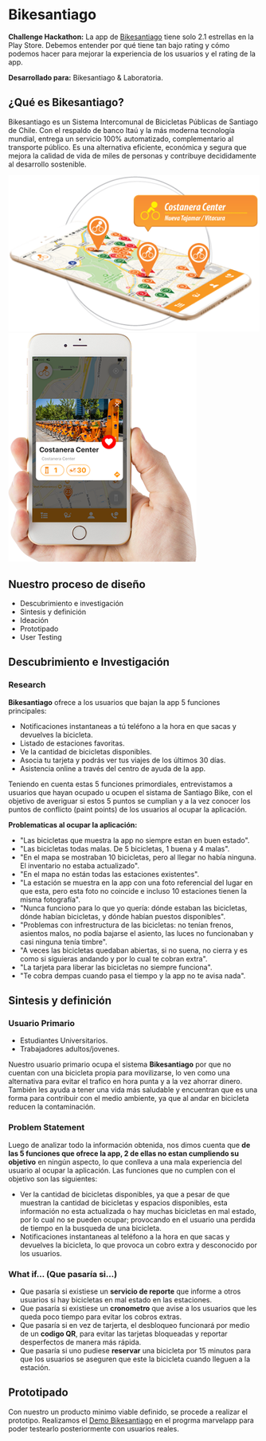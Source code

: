 # Bikesantiago
**Challenge Hackathon:** La app de [Bikesantiago](https://play.google.com/store/apps/details?id=com.bikesantiagoapp) tiene solo 2.1 estrellas en la Play Store. Debemos entender por qué tiene tan bajo rating y cómo podemos hacer para mejorar la experiencia de los usuarios y el rating de la app.

**Desarrollado para:** Bikesantiago & Laboratoria.


## ¿Qué es Bikesantiago?
Bikesantiago es un Sistema Intercomunal de Bicicletas Públicas de Santiago de Chile. Con el respaldo de banco Itaú y la más moderna tecnología mundial, entrega un servicio 100% automatizado, complementario al transporte público. Es una alternativa eficiente, económica y segura que mejora la calidad de vida de miles de personas y contribuye decididamente al desarrollo sostenible.

![](/img/foto1.png) ![](/img/foto2.png)  



## Nuestro proceso de diseño
- Descubrimiento e investigación
- Sintesis y definición
- Ideación
- Prototipado
- User Testing



## Descubrimiento e Investigación

### Research

**Bikesantiago** ofrece a los usuarios que bajan la app 5 funciones principales:
- Notificaciones instantaneas a tú teléfono a la hora en que sacas y devuelves la bicicleta.
- Listado de estaciones favoritas.
- Ve la cantidad de bicicletas disponibles.
- Asocia tu tarjeta y podrás ver tus viajes de los últimos 30 días.
- Asistencia online a través del centro de ayuda de la app. 

Teniendo en cuenta estas 5 funciones primordiales, entrevistamos a usuarios que hayan ocupado u ocupen el sistama de Santiago Bike, con el objetivo de averiguar si estos 5 puntos se cumplian y a la vez conocer los puntos de conflicto (paint points) de los usuarios al ocupar la aplicación.

**Problematicas al ocupar la aplicación:**
- "Las bicicletas que muestra la app no siempre estan en buen estado".
- "Las bicicletas todas malas. De 5 bicicletas, 1 buena y 4 malas".
- "En el mapa se mostraban 10 bicicletas, pero al llegar no había ninguna. El inventario no estaba actualizado".
- "En el mapa no están todas las estaciones existentes".
- "La estación se muestra en la app con una foto referencial del lugar en que esta, pero esta foto no coincide e incluso 10 estaciones tienen la misma fotografía".
- "Nunca funciono para lo que yo quería: dónde estaban las bicicletas, dónde habían bicicletas, y dónde habían puestos disponibles".
- "Problemas con infrestructura de las bicicletas: no tenían frenos, asientos malos, no podía bajarse el asiento, las luces no funcionaban y casi ninguna tenía timbre".
- "A veces las bicicletas quedaban abiertas, si no suena, no cierra y es como si siguieras andando y por lo cual te cobran extra".
- "La tarjeta para liberar las bicicletas no siempre funciona".
- "Te cobra dempas cuando pasa el tiempo y la app no te avisa nada".



## Sintesis y definición

### Usuario Primario
- Estudiantes Universitarios.
- Trabajadores adultos/jovenes.

Nuestro usuario primario ocupa el sistema **Bikesantiago** por que no cuentan con una bicicleta propia para movilizarse, lo ven como una alternativa para evitar el trafico en hora punta y a la vez ahorrar dinero. También les ayuda a tener una vida más saludable y encuentran que es una forma para contribuir con el medio ambiente, ya que al andar en bicicleta reducen la contaminación.

### Problem Statement
Luego de analizar todo la información obtenida, nos dimos cuenta que **de las 5 funciones que ofrece la app, 2 de ellas no estan cumpliendo su objetivo** en ningún aspecto, lo que conlleva a una mala experiencia del usuario al ocupar la aplicación. Las funciones que no cumplen con el objetivo son las siguientes:
- Ver la cantidad de bicicletas disponibles, ya que a pesar de que muestran la cantidad de bicicletas y espacios disponibles, esta información no esta actualizada o hay muchas bicicletas en mal estado, por lo cual no se pueden ocupar; provocando en el usuario una perdida de tiempo en la busqueda de una bicicleta.
- Notificaciones instantaneas al teléfono a la hora en que sacas y devuelves la bicicleta, lo que provoca un cobro extra y desconocido por los usuarios.


### What if… (Que pasaría si…)
- Que pasaría si existiese un **servicio de reporte** que informe a otros usuarios si hay bicicletas en mal estado en las estaciones. 
- Que pasaría si existiese un **cronometro** que avise a los usuarios que les queda poco tiempo para evitar los cobros extras.
- Que pasaría si en vez de tarjerta, el desbloqueo funcionará por medio de un **codigo QR**, para evitar las tarjetas bloqueadas y reportar desperfectos de manera más rápida.
- Que pasaría si uno pudiese **reservar** una bicicleta por 15 minutos para que los usuarios se aseguren que este la bicicleta cuando lleguen a la estación.



## Prototipado
Con nuestro un producto minimo viable definido, se procede a realizar el prototipo. Realizamos el [Demo Bikesantiago](https://marvelapp.com/c8f7hgj/screen/40092310) en el progrma marvelapp para poder testearlo posteriormente con usuarios reales.
